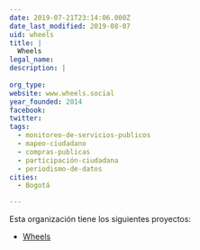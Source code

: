 ```yaml
---
date: 2019-07-21T23:14:06.000Z
date_last_modified: 2019-08-07
uid: wheels
title: |
  Wheels
legal_name: 
description: |
  
org_type: 
website: www.wheels.social
year_founded: 2014
facebook: 
twitter: 
tags:
  - monitoreo-de-servicios-publicos
  - mapeo-ciudadano
  - compras-publicas
  - participación-ciudadana
  - periodismo-de-datos
cities: 
  - Bogotá

---
```


Esta organización tiene los siguientes proyectos:

- [Wheels](/proyectos/wheels)
